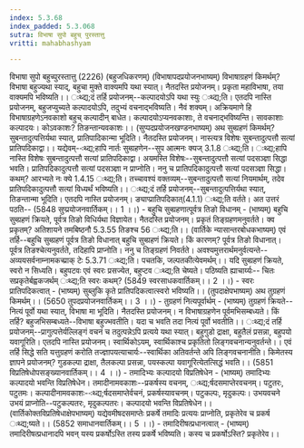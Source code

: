```yaml
---
index: 5.3.68
index_padded: 5.3.068
sutra: विभाषा सुपो बहुच् पुरस्तात्तु
vritti: mahabhashyam

---
```

 विभाषा सुपो बहुच्पुरस्तात्तु (2226) (बहुजधिकरणम्) (विभाषापदप्रयोजनभाष्यम्) विभाषाग्रहणं किमर्थम्? विभाषा बहुज्यथा स्याद्, बहुचा मुक्ते वाक्यमपि यथा स्यात्। नैतदस्ति प्रयोजनम्। प्रकृता महाविभाषा, तया वाक्यमपि भविष्यति।। ःथ्द्य;दं तर्हि प्रयोजनम्--कल्पादयोऽपि यथा स्युः ःथ्द्य;ति। एतदपि नास्ति प्रयोजनम्, बहुजप्युच्यते कल्पादयोऽपि, तदुभ्यं वचनाद्भविष्यति। नैवं शक्यम्। अक्रियमाणे हि विभाषाग्रहणेऽनवकाशो बहुच् कल्पादीन् बाधेत। कल्पादयोऽप्यनवकाशाः, ते वचनाद्भविष्यन्ति। सावकाशाः कल्पादयः। कोऽवकाशः? तिङन्तान्यवकाशः।। (सुप्पदप्रयोजनखण्डनभाष्यम्) अथ सुब्ग्रहणं किमर्थम्? सुबन्तादुत्पत्तिर्यथा स्यात्, प्रातिपादिकान्मा भूदिति। नैतदस्ति प्रयोजनम्। नास्त्यत्र विशेषः सुबन्तादुत्पत्तौ सत्यां प्रातिपदिकाद्वा।। यद्येवम्--ःथ्द्य;हापि नार्तः सुब्ग्रहणेन--सुप आत्मनः क्यज् 3.1.8 ःथ्द्य;ति। ःथ्द्य;हापि नास्ति विशेषः सुबन्तादुत्पत्तौ सत्यां प्रातिपदिकाद्वा। अयमस्ति विशेषः--सुबन्तादुत्पत्तौ सत्यां पदसञ्ज्ञा सिद्धा भवति। प्रातिपदिकादुत्पत्तौ सत्यां पदसञ्ज्ञा न प्राप्नोति। ननु च प्रातिपदिकादुत्पत्तौ सत्यां पदसञ्ज्ञा सिद्धा। कथम्? आरभ्यते नः क्ये 1.4.15 ःथ्द्य;ति। तच्चावश्यं वक्तव्यम्--सुबन्तादुत्पत्तौ सत्यां नियमार्थम्, तदेव प्रातिपदिकादुत्पत्तौ सत्यां विध्यर्थं भविष्यति।। ःथ्द्य;दं तर्हि प्रयोजनम्--सुबन्तादुत्पत्तिर्यथा स्यात्, तिङन्तान्मा भूदिति। एतदपि नास्ति प्रयोजनम्। ङ्याप्प्रातिपदिकात्(4.1.1) ःथ्द्य;ति वर्तते। अत उत्तरं पठति-- (5848 सुप्प्रयोजनवार्तिकम्।। 1 ।।) - बहुचि सुब्ग्रहणात्पूर्वत्र तिङो विधानम् - (भाष्यम्) बहुचि सुब्ग्रहणं क्रियते, पूर्वत्र तिङो विधिर्यथा विज्ञायेत। नैतदस्ति प्रयोजनम्। प्रकृतं तिङ्ग्रहणमनुवर्तते। क्व प्रकृतम्? अतिशायने तमबिष्ठनौ 5.3.55 तिङश्च 56 ःथ्द्य;ति।। (वार्तिके न्यासान्तरबोधकभाष्यम्) एवं तर्हि--बहुचि सुब्ग्रहणं पूर्वत्र तिङो विधानात् बहुचि सुब्ग्रहणं क्रियते। किं कारणम्? पूर्वत्र तिङो विधानात्। पूर्वत्र तिङश्चेत्यनुवर्तते, तदिहापि प्राप्नोति। ननु च तिङ्ग्रहणं निवर्तते। अवश्यमुत्तरार्थमनुर्वत्यन्ते--अव्ययसर्वनाम्नामकच्प्राक् टेः 5.3.71 ःथ्द्य;ति। पचतकि, जल्पतकीत्येवमर्थम्।। यदि सुब्ग्रहणं क्रियते, स्वरो न सिध्यति। बहुपटवः एवं स्वरः प्रसज्येत, बहुप्टव ःथ्द्य;ति चेष्यते। पठिष्यति ह्याचार्य्यः-- चितः सप्रकृतेर्बह्वकजर्थम् ःथ्द्य;ति स्वरः कथम्? (5849 स्वरसाधकवार्तिकम्।। 2 ।।) - स्वरः प्रातिपदिकत्वात् - (भाष्यम्) सुब्लुकि कृते प्रातिपदिकत्वात्स्वरो भविष्यति।। (तुपदाक्षेपभाष्यम्) अथ तुग्रहणं किमर्थम्।। (5650 तुपदप्रयोजनवार्तिकम्।। 3 ।।) - तुग्रहणं नित्यपूर्वार्थम् - (भाष्यम्) तुग्रहणं क्रियते--नित्यं पूर्वो यथा स्यात्, विभाषा मा भूदिति। नैतदस्ति प्रयोजनम्। न विभाषाग्रहणेन पूर्वमभिसम्बध्यते। किं तर्हि? बहुजभिसम्बध्यते--विभाषा बहुज्भवतीति। यदा च भवति तदा नित्यं पूर्वो भवतीति।। ःथ्द्य;दं तर्हि प्रयोजनम्--प्रागुत्पत्तेर्यल्लिङ्गं वचनं च तदुत्पन्नेऽपि प्रत्यये यथा स्यात्। बहुगुडो द्राक्षा, बहुतैलं प्रसन्ना, बहुपयो यवागूरिति। एतदपि नास्ति प्रयोजनम्। स्वार्थिकोऽयम्, स्वार्थिकाश्च प्रकृतितो लिङ्गवचनान्यनुवर्तन्ते।। एवं तर्हि सिद्धे सति यत्तुग्रहणं करोति तज्ज्ञापयत्याचार्यः--स्वार्थिका अतिवर्तन्ते अपि लिङ्गवचनानीति। किमेतस्य ज्ञापने प्रयोजनम्? गुडकल्पा द्राक्षा, तैलकल्पा प्रसन्ना, पयस्कल्पा यवागूरित्येतत्सिद्धं भवति।। (5851 विप्रतिषेधोपसङ्ख्यानवार्तिकम्।। 4 ।।) - तमादिभ्यः कल्पादयो विप्रतिषेधेन - (भाष्यम्) तमादिभ्यः कल्पादयो भवन्ति विप्रतिषेधेन। तमादीनामवकाशः--प्रकर्षस्य वचनम्, ःथ्द्य;र्षदसमाप्तेरवचनम्। पटुतरः, पटुतमः। कल्पादीनामवकाशः--ःथ्द्य;र्षदसमाप्तेर्वचनं, प्रकर्षस्यावचनम्। पटुकल्पः, मृदुकल्पः। उभयवचने उभयं प्राप्नोति--पटुकल्पतरः, मृदुकल्पतरः। कल्पादयो भवन्ति विप्रतिषेधेन।। (वार्तिकोक्तविप्रतिषेधाक्षेपभाष्यम्) यद्येवमीषदसमाप्तेः प्रकर्षे तमादिः प्रत्ययः प्राप्नोति, प्रकृतेरेव च प्रकर्ष ःथ्द्य;ष्यते।। (5852 समाधानवार्तिकम्।। 5 ।।) - तमादिरीषत्प्रधानत्वात् - (भाष्यम्) तमादिरीषत्प्रधानादपि भवन् यस्य प्रकर्षोऽस्ति तस्य प्रकर्षे भविष्यति। कस्य च प्रकर्षोऽस्ति? प्रकृतेरेव।। 